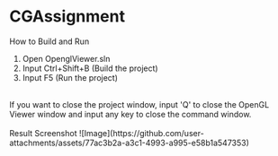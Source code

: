 # CGAssignment

How to Build and Run
<br>
1. Open OpenglViewer.sln
2. Input Ctrl+Shift+B (Build the project)
3. Input F5 (Run the project)
<br>
If you want to close the project window, input 'Q' to close the OpenGL Viewer window and input any key to close the command window.
<br><br>
Result Screenshot
![Image](https://github.com/user-attachments/assets/77ac3b2a-a3c1-4993-a995-e58b1a547353)
